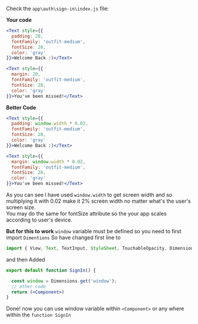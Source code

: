 Check the `app\auth\sign-in\index.js` file:

**Your code**  
```jsx
<Text style={{
  padding: 20,
  fontFamily: 'outfit-medium',
  fontSize: 28,
  color: 'gray'
}}>Welcome Back :)</Text>

<Text style={{
  margin: 20,
  fontFamily: 'outfit-medium',
  fontSize: 28,
  color: 'gray'
}}>You've been missed!</Text>
```
**Better Code**  
```jsx
<Text style={{
  padding: window.width * 0.02,
  fontFamily: 'outfit-medium',
  fontSize: 28,
  color: 'gray'
}}>Welcome Back :)</Text>

<Text style={{
  margin: window.width * 0.02,
  fontFamily: 'outfit-medium',
  fontSize: 28,
  color: 'gray'
}}>You've been missed!</Text>
```

As you can see I have used `window.width` to get screen width and so multiplying it with 0.02 make it 2% screen width no matter what's the user's screen size.  
You may do the same for fontSize attribute so the your app scales according to user's device.

**But for this to work** `window` variable must be defined so you need to first import `Dimentions`
So have changed first line to
```jsx
import { View, Text, TextInput, StyleSheet, TouchableOpacity, Dimensions } from 'react-native'
```
and then Added
```jsx
export default function SignIn() {

  const window = Dimensions.get('window');
  // other code 
  return (<Component>)
}
```
Done! now you can use window variable within `<Component>` or any where within the `function SignIn`